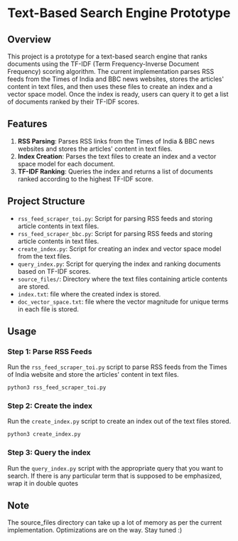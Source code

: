 # Text-Based Search Engine Prototype

## Overview

This project is a prototype for a text-based search engine that ranks documents using the TF-IDF (Term Frequency-Inverse Document Frequency) scoring algorithm. The current implementation parses RSS feeds from the Times of India and BBC news websites, stores the articles' content in text files, and then uses these files to create an index and a vector space model. Once the index is ready, users can query it to get a list of documents ranked by their TF-IDF scores.

## Features

1. **RSS Parsing**: Parses RSS links from the Times of India & BBC news websites and stores the articles' content in text files.
2. **Index Creation**: Parses the text files to create an index and a vector space model for each document.
3. **TF-IDF Ranking**: Queries the index and returns a list of documents ranked according to the highest TF-IDF score.

## Project Structure

-   `rss_feed_scraper_toi.py`: Script for parsing RSS feeds and storing article contents in text files.
-   `rss_feed_scraper_bbc.py`: Script for parsing RSS feeds and storing article contents in text files.
-   `create_index.py`: Script for creating an index and vector space model from the text files.
-   `query_index.py`: Script for querying the index and ranking documents based on TF-IDF scores.
-   `source_files/`: Directory where the text files containing article contents are stored.
-   `index.txt`: file where the created index is stored.
-   `doc_vector_space.txt`: file where the vector magnitude for unique terms in each file is stored.

## Usage

### Step 1: Parse RSS Feeds

Run the `rss_feed_scraper_toi.py` script to parse RSS feeds from the Times of India website and store the articles' content in text files.

```bash
python3 rss_feed_scraper_toi.py
```

### Step 2: Create the index

Run the `create_index.py` script to create an index out of the text files stored.

```bash
python3 create_index.py
```

### Step 3: Query the index

Run the `query_index.py` script with the appropriate query that you want to search. If there is any particular term that is supposed to be emphasized, wrap it in double quotes

## Note

The source_files directory can take up a lot of memory as per the current implementation. Optimizations are on the way. Stay tuned :)
